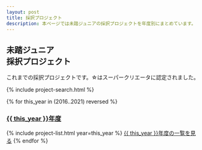 ```yaml
---
layout: post
title: 採択プロジェクト
description: 本ページでは未踏ジュニアの採択プロジェクトを年度別にまとめています。
---
```


<div class="projects">
  <h2>未踏ジュニア<br class="ph">採択プロジェクト</h2>
  <p>
    これまでの採択プロジェクトです。☆はスーパークリエータに認定されました。
  </p>

  {% include project-search.html %}

  {% for this_year in (2016..2021) reversed %}
    <a href="/projects/{{ this_year }}"><h3>{{ this_year }}年度</h3></a>
    {% include project-list.html year=this_year %}
    <a href="/projects/{{ this_year }}" class="button">{{ this_year }}年度の一覧を見る</a>
  {% endfor %}
</div>
